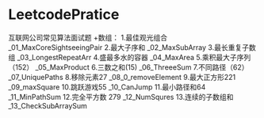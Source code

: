 # LeetcodePratice
互联网公司常见算法面试题
+数组：
	1.最佳观光组合 			_01_MaxCoreSightseeingPair
	2.最大子序和				_02_MaxSubArray
	3.最长重复子数组			_03_LongestRepeatArr
	4.盛最多水的容器			_04_MaxArea
	5.乘积最大子序列（152）	_05_MaxProduct
	6.三数之和(15)			_06_ThreeeSum
	7.不同路径（62）			_07_UniquePaths
	8.移除元素27				_08_0_removeElement
	9.最大正方形221			_09_maxSquare
	10.跳跃游戏55				_10_CanJump
	11.最小路径和64			_11_MinPathSum
	12.完全平方数 279			_12_NumSqures
	13.连续的子数组和			_13_CheckSubArraySum
